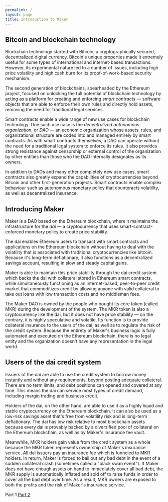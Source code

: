 ```yaml
---
permalink: /
layout: page
title: Introduction to Maker
---
```



## Bitcoin and blockchain technology

Blockchain technology started with Bitcoin, a cryptographically secured, decentralized digital currency. Bitcoin's unique properties made it extremely useful for some types of international and internet-based transactions. However, its experimental nature led to a number of issues, including high price volatility and high cash burn for its proof-of-work-based security mechanism.

The second generation of blockchains, spearheaded by the Ethereum project, focused on unlocking the full potential of blockchain technology by acting as a platform for creating and enforcing *smart contracts* &mdash; software objects that are able to enforce their own rules and directly hold assets, removing the need for traditional legal services.

Smart contracts enable a wide range of new use cases for blockchain technology. One such use case is the *decentralized autonomous organization*, or *DAO* &mdash; an economic organization whose assets, rules, and organizational structure are coded into and managed entirely by smart contracts. As with smart contracts themselves, a DAO can operate without the need for a traditional legal system to enforce its rules. It also provides strong resistance against censorship or external control of the organization by other entities than those who the DAO internally designates as its owners.

In addition to DAOs and many other completely new use cases, smart contracts also greatly expand the capabilities of cryptocurrencies beyond Bitcoin and other first-generation projects. Smart contracts enable complex behaviour such as autonomous monetary policy that counteracts volatility, as well as decentralized insurance.

## Introducing Maker

Maker is a DAO based on the Ethereum blockchain, where it maintains the infrastructure for the *dai* &mdash; a cryptocurrency that uses smart-contract-enforced monetary policy to create price stability.

The dai enables Ethereum users to transact with smart contracts and applications on the Ethereum blockchain without having to deal with the volatility that is associated with traditional cryptocurrencies like bitcoin. Because it's long-term deflationary, it also functions as a decentralized savings account, resulting in slow and steady capital gains.

Maker is able to maintain this price stability through the dai credit system which backs the dai with collateral stored in Ethereum smart contracts, while simultaneously functioning as an internet-based, peer-to-peer credit market that commoditizes credit by allowing anyone with valid collateral to take out loans with low transaction costs and no middleman fees.

The Maker DAO is owned by the people who bought its core token (called MKR) during the development of the system. The MKR token is also a cryptocurrency like the dai, but it does not have price stability &mdash; on the contrary, it is highly speculative and volatile. Its function is to provide collateral insurance to the users of the dai, as well as to regulate the risk of the credit system. Because the entirety of Maker's business logic is fully automated and executed on the Ethereum blockchain, there is no legal entity and the organization doesn't have any representation in the legal world.

## Users of the dai credit system

Issuers of the dai are able to use the credit system to borrow money instantly and without any requirements, beyond posting adequate collateral. There are no term limits, and debt positions can opened and covered at any time. This means the dai can service most types of credit demand, including margin trading and business credit.

Holders of the dai, on the other hand, are able to use it as a highly liquid and stable cryptocurrency on the Ethereum blockchain. It can also be used as a low-risk savings asset that's free from volatility risk and is long-term deflationary. The dai has low risk relative to most blockchain assets because every dai is provably backed by a diversified pool of collateral on the Ethereum blockchain, as well as by Maker's insurance fee vault.

Meanwhile, MKR holders gain value from the credit system as a whole because the MKR token represents ownership of Maker's insurance service. All dai issuers pay an insurance fee which is funneled to MKR holders. In return, Maker is forced to bail out any bad debt in the event of a sudden collateral crash (sometimes called a "black swan event"). If Maker does not have enough assets on hand to immediately cover all bad debt, the MKR supply is automatically inflated and sold off to raise funds in order to cover all the bad debt over time. As a result, MKR owners are exposed to both the profits and the risk of Maker's insurance service.


<div class="pagination">
    <span class="pagination-item older">Part 1</span>
    <a class="pagination-item newer" href="/docs/dai-credit-system/">Part 2</a>
</div>
